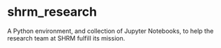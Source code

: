 # shrm_research
A Python environment, and collection of Jupyter Notebooks, to help the research team at SHRM fulfill its mission. 
